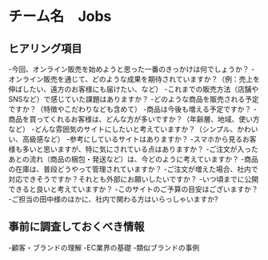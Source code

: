 # チーム名　Jobs
## ヒアリング項目
-今回、オンライン販売を始めようと思った一番のきっかけは何でしょうか？
-オンライン販売を通じて、どのような成果を期待されていますか？（例：売上を伸ばしたい、遠方のお客様にも届けたい、など）
-これまでの販売方法（店舗やSNSなど）で感じていた課題はありますか？
-どのような商品を販売される予定ですか？（特徴やこだわりなども含めて）
-商品は今後も増える予定ですか？
-商品を買ってくれるお客様は、どんな方が多いですか？（年齢層、地域、使い方など）
-どんな雰囲気のサイトにしたいと考えていますか？（シンプル、かわいい、高級感など）
-参考にしているサイトはありますか？
-スマホから見るお客様も多いと思いますが、特に気にされている点はありますか？
-ご注文が入ったあとの流れ（商品の梱包・発送など）は、今どのように考えていますか？
-商品の在庫は、普段どうやって管理されていますか？
-ご注文が増えた場合、社内で対応できそうですか？それとも外部にお願いしたいですか？
-いつ頃までに公開できると良いと考えていますか？
-このサイトのご予算の目安はございますか？
-ご担当の田中様のほかに、社内で関わる方はいらっしゃいますか?
## 事前に調査しておくべき情報
-顧客・ブランドの理解
-EC業界の基礎
-類似ブランドの事例